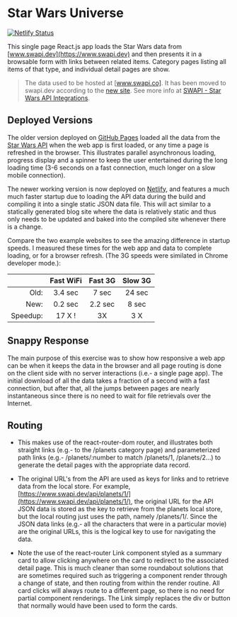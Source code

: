 # Star Wars Universe

[![Netlify Status](https://api.netlify.com/api/v1/badges/c319526a-b930-48e7-be54-b432ca3510c7/deploy-status)](https://app.netlify.com/sites/starwars-universe/deploys)

This single page React.js app loads the Star Wars data from [www.swapi.dev](https://www.swapi.dev) and then presents it in a browsable form with links between related items.  Category pages listing all items of that type, and individual detail pages are show.

> The data used to be hosted at [www.swapi.co].  It has been moved to swapi.dev according to the [new site](https://swapi.dev/about).  See more info at [SWAPI - Star Wars API Integrations](https://pipedream.com/apps/swapi).

## Deployed Versions

The older version deployed on [GitHub Pages](https://serotta58.github.io/starwars-universe/) loaded all the data from the [Star Wars API](https://www.swapi.dev/api/) when the web app is first loaded, or any time a page is refreshed in the browser.  This illustrates parallel asynchronous loading, progress display and a spinner to keep the user entertained during the long loading time (3-6 seconds on a fast connection, much longer on a slow mobile connection).

The newer working version is now deployed on [Netlify](https://starwars-universe.netlify.com/), and features a much much faster startup due to loading the API data during the build and compiling it into a single static JSON data file.  This will act similar to a statically generated blog site where the data is relatively static and thus only needs to be updated and baked into the compiled site whenever there is a change.

Compare the two example websites to see the amazing difference in startup speeds.  I measured these times for the web app and data to complete loading, or for a browser refresh.  (The 3G speeds were similated in Chrome developer mode.):

|          | Fast WiFi | Fast 3G | Slow 3G |
|---------:|:---------:|:-------:|:-------:|
|   Old:   |   3.4 sec | 7 sec   |  24 sec |
|   New:   |   0.2 sec | 2.2 sec |  8 sec  |
| Speedup: |    17 X ! |   3X    |   3 X   |

## Snappy Response

The main purpose of this exercise was to show how responsive a web app can be when it keeps the data in the browser and all page routing is done on the client side with no server interactions (i.e.- a single page app).  The initial download of all the data takes a fraction of a second with a fast connection, but after that, all the jumps between pages are nearly instantaneous since there is no need to wait for file retrievals over the Internet.

## Routing

- This makes use of the react-router-dom router, and illustrates both straight links (e.g.- to the /planets category page) and parameterized path links (e.g.- /planets/:number to match /planets/1, /planets/2...) to generate the detail pages with the appropriate data record.

- The original URL's from the API are used as keys for links and to retrieve data from the local store.  For example, [https://www.swapi.dev/api/planets/1/](https://www.swapi.dev/api/planets/1/), the original URL for the API JSON data is stored as the key to retrieve from the planets local store, but the local routing just uses the path, namely /planets/1/.  Since the JSON data links (e.g.- all the characters that were in a particular movie) are the original URLs, this is the logical key to use for navigating the data.

- Note the use of the react-router Link component styled as a summary card to allow clicking anywhere on the card to redirect to the associated detail page.  This is much cleaner than some roundabout solutions that are sometimes required such as triggering a component render through a change of state, and then routing from within the render routine.  All card clicks will always route to a different page, so there is no need for partial component renderings.  The Link simply replaces the div or button that normally would have been used to form the cards.